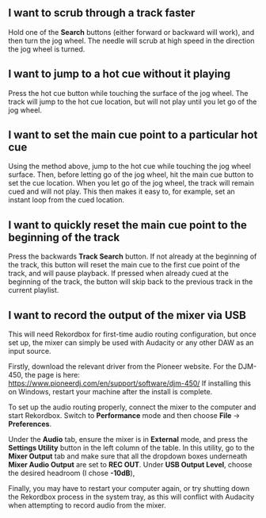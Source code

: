 ## I want to scrub through a track faster

Hold one of the **Search** buttons (either forward or backward will work), and then turn the jog wheel. The needle will scrub at high speed in the direction the jog wheel is turned.

## I want to jump to a hot cue without it playing

Press the hot cue button while touching the surface of the jog wheel. The track will jump to the hot cue location, but will not play until you let go of the jog wheel.

## I want to set the main cue point to a particular hot cue

Using the method above, jump to the hot cue while touching the jog wheel surface. Then, before letting go of the jog wheel, hit the main cue button to set the cue location. When you let go of the jog wheel, the track will remain cued and will not play. This then makes it easy to, for example, set an instant loop from the cued location.

## I want to quickly reset the main cue point to the beginning of the track

Press the backwards **Track Search** button. If not already at the beginning of the track, this button will reset the main cue to the first cue point of the track, and will pause playback. If pressed when already cued at the beginning of the track, the button will skip back to the previous track in the current playlist.

## I want to record the output of the mixer via USB

This will need Rekordbox for first-time audio routing configuration, but once set up, the mixer can simply be used with Audacity or any other DAW as an input source.

Firstly, download the relevant driver from the Pioneer website. For the DJM-450, the page is here: https://www.pioneerdj.com/en/support/software/djm-450/ If installing this on Windows, restart your machine after the install is complete.

To set up the audio routing properly, connect the mixer to the computer and start Rekordbox. Switch to **Performance** mode and then choose **File** -> **Preferences**.

Under the **Audio** tab, ensure the mixer is in **External** mode, and press the **Settings Utility** button in the left column of the table. In this utility, go to the **Mixer Output** tab and make sure that all the dropdown boxes underneath **Mixer Audio Output** are set to **REC OUT**. Under **USB Output Level**, choose the desired headroom (I chose **-10dB**),

Finally, you may have to restart your computer again, or try shutting down the Rekordbox process in the system tray, as this will conflict with Audacity when attempting to record audio from the mixer.
